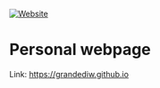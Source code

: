 [![Website](https://github.com/blocage/blocage.github.io/actions/workflows/pages/pages-build-deployment/badge.svg)]([https://github.com/blocage/blocage.github.io/actions/workflows/pages/pages-build-deployment](https://github.com/Grandediw/Grandediw.github.io/deployments))
# Personal webpage
Link: https://grandediw.github.io
